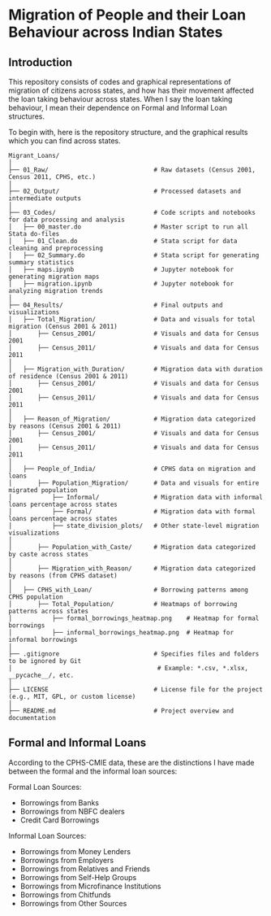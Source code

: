 # Migration of People and their Loan Behaviour across Indian States

## Introduction

This repository consists of codes and graphical representations of migration of citizens across states, and how has their movement affected the loan taking behaviour across states. When I say the loan taking behaviour, I mean their dependence on Formal and Informal Loan structures. 

To begin with, here is the repository structure, and the graphical results which you can find across states. 

```
Migrant_Loans/
│
├── 01_Raw/                             # Raw datasets (Census 2001, Census 2011, CPHS, etc.)
│
├── 02_Output/                          # Processed datasets and intermediate outputs
│
├── 03_Codes/                           # Code scripts and notebooks for data processing and analysis
│   ├── 00_master.do                    # Master script to run all Stata do-files
│   ├── 01_Clean.do                     # Stata script for data cleaning and preprocessing
│   ├── 02_Summary.do                   # Stata script for generating summary statistics
│   ├── maps.ipynb                      # Jupyter notebook for generating migration maps
│   ├── migration.ipynb                 # Jupyter notebook for analyzing migration trends
│
├── 04_Results/                         # Final outputs and visualizations
│   ├── Total_Migration/                # Data and visuals for total migration (Census 2001 & 2011)
│       ├── Census_2001/                # Visuals and data for Census 2001
│       ├── Census_2011/                # Visuals and data for Census 2011
│
│   ├── Migration_with_Duration/        # Migration data with duration of residence (Census 2001 & 2011)
│       ├── Census_2001/                # Visuals and data for Census 2001
│       ├── Census_2011/                # Visuals and data for Census 2011
│
│   ├── Reason_of_Migration/            # Migration data categorized by reasons (Census 2001 & 2011)
│       ├── Census_2001/                # Visuals and data for Census 2001
│       ├── Census_2011/                # Visuals and data for Census 2011
│
│   ├── People_of_India/                # CPHS data on migration and loans
│       ├── Population_Migration/       # Data and visuals for entire migrated population
│           ├── Informal/               # Migration data with informal loans percentage across states
│           ├── Formal/                 # Migration data with formal loans percentage across states
│           ├── state_division_plots/   # Other state-level migration visualizations
│
│       ├── Population_with_Caste/      # Migration data categorized by caste across states
│
│       ├── Migration_with_Reason/      # Migration data categorized by reasons (from CPHS dataset)
│
│   ├── CPHS_with_Loan/                 # Borrowing patterns among CPHS population
│       ├── Total_Population/           # Heatmaps of borrowing patterns across states
│           ├── formal_borrowings_heatmap.png    # Heatmap for formal borrowings
│           ├── informal_borrowings_heatmap.png  # Heatmap for informal borrowings
│
├── .gitignore                          # Specifies files and folders to be ignored by Git
│                                        # Example: *.csv, *.xlsx, __pycache__/, etc.
│
├── LICENSE                             # License file for the project (e.g., MIT, GPL, or custom license)
│
├── README.md                           # Project overview and documentation
```

## Formal and Informal Loans

According to the CPHS-CMIE data, these are the distinctions I have made between the formal and the informal loan sources:

Formal Loan Sources:
- Borrowings from Banks
- Borrowings from NBFC dealers
- Credit Card Borrowings

Informal Loan Sources:
- Borrowings from Money Lenders
- Borrowings from Employers
- Borrowings from Relatives and Friends
- Borrowings from Self-Help Groups
- Borrowings from Microfinance Institutions
- Borrowings from Chitfunds
- Borrowings from Other Sources

